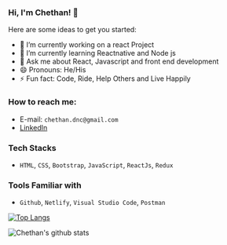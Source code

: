 ### Hi, I'm Chethan! 👋

Here are some ideas to get you started:

- 🔭 I’m currently working on a react Project
- 🌱 I’m currently learning Reactnative and Node js
- 💬 Ask me about React, Javascript and front end development
- 😄 Pronouns: He/His
- ⚡ Fun fact: Code, Ride, Help Others and Live Happily
<!-- - 👯 I’m looking to collaborate on ...
- 🤔 I’m looking for help with ... -->

### How to reach me: 
- E-mail: `chethan.dnc@gmail.com`
- [LinkedIn](https://www.linkedin.com/in/chethan-dn-10b227a9)


### Tech Stacks
- `HTML`, `CSS`, `Bootstrap`, `JavaScript`, `ReactJs`, `Redux`

### Tools Familiar with
- `Github`, `Netlify`, `Visual Studio Code`, `Postman`

[![Top Langs](https://github-readme-stats.vercel.app/api/top-langs/?username=chethandn&theme=tokyonight&show_icons=true)](https://github.com/anuraghazra/github-readme-stats)

![Chethan's github stats](https://github-readme-stats.vercel.app/api?username=chethandn&theme=tokyonight&show_icons=true)

